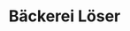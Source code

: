 ---
title: "Bäckerei Löser"
url: /chemnitz/baeckerei-loeser-frankenberger-strasse/
shop: Bäckerei
---